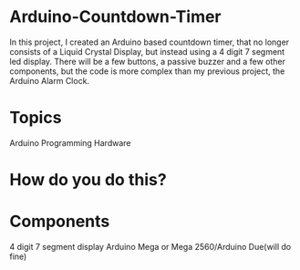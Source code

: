 # Arduino-Countdown-Timer
In this project, I created an Arduino based countdown timer, that no longer consists of a Liquid Crystal Display, but instead using a 4 digit 7 segment led display. There will be a few buttons, a passive buzzer and a few other components, but the code is more complex than my previous project, the Arduino Alarm Clock.

# Topics
Arduino
Programming
Hardware

# How do you do this?

# Components
4 digit 7 segment display
Arduino Mega or Mega 2560/Arduino Due(will do fine)

